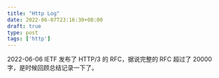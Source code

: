 ```yaml
---
title: "Http Log"
date: 2022-06-07T23:16:30+08:00
draft: true
type: post
tags: ['http']
---
```


2022-06-06 IETF 发布了 HTTP/3 的 RFC，据说完整的 RFC 超过了 20000 字，是时候回顾总结记录一下了。
